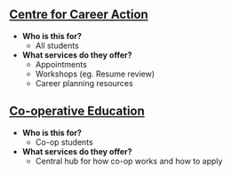 ## [Centre for Career Action](https://uwaterloo.ca/career-action/about-centre-career-action)

- **Who is this for?**
  - All students 
- **What services do they offer?**
  - Appointments 
  - Workshops (eg. Resume review) 
  - Career planning resources

## [Co-operative Education](https://uwaterloo.ca/co-operative-education/)
- **Who is this for?**
  - Co-op students
- **What services do they offer?**
  - Central hub for how co-op works and how to apply 

